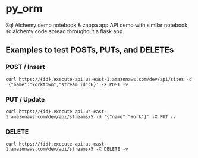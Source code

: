 # py_orm
Sql Alchemy demo notebook & zappa app API demo with similar notebook sqlalchemy code spread throughout a flask app.

## Examples to test POSTs, PUTs, and DELETEs

### POST / Insert
`curl https://{id}.execute-api.us-east-1.amazonaws.com/dev/api/sites -d '{"name":"Yorktown","stream_id":6}' -X POST -v`

### PUT / Update
`curl https://{id}.execute-api.us-east-1.amazonaws.com/dev/api/streams/5 -d '{"name":"York"}' -X PUT -v`

### DELETE
`curl https://{id}.execute-api.us-east-1.amazonaws.com/dev/api/streams/5 -X DELETE -v`
